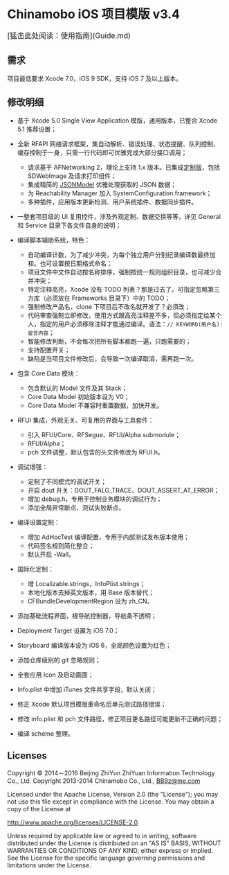 Chinamobo iOS 项目模版 v3.4
====
<base href="//github.com/BB9z/iOS-Project-Template/blob/master/" />
<big>[猛击此处阅读：使用指南](Guide.md)</big>


需求
----
项目最低要求 Xcode 7.0，iOS 9 SDK，支持 iOS 7 及以上版本。


修改明细
----
* 基于 Xcode 5.0 Single View Application 模版，通用版本，已整合 Xcode 5.1 推荐设置；

* 全新 RFAPI 网络请求框架，集自动解析、错误处理、状态提醒、队列控制、缓存控制于一身，只需一行代码即可优雅完成大部分接口调用；
  - 请求基于 AFNetworking 2，理论上支持 1.x 版本。已集成[定制版](https://github.com/Chinamobo/AFNetworking)，包括 SDWebImage 及请求打印组件；
  - 集成精简的 [JSONModel](https://github.com/Chinamobo/JSONModel) 优雅处理获取的 JSON 数据；
  - 为 Reachability Manager 加入 SystemConfiguration.framework；
  - 多种插件，应用版本更新检测、用户系统插件、数据同步插件。
  
* 一整套项目级的 UI 复用控件，涉及外观定制、数据交换等等，详见 General 和 Service 目录下各文件自身的说明；

* 编译脚本辅助系统，特色：
  - 自动编译计数，为了减少冲突，为每个独立用户分别纪录编译数最终加和。也可设置按日期格式命名；
  - 项目文件中文件自动按名称排序，强制按统一规则组织目录，也可减少合并冲突；
  - 特定注释高亮，Xcode 没有 TODO 列表？那是过去了。可指定忽略第三方库（必须放在 Frameworks 目录下）中的 TODO；
  - 强制修改产品名，clone 下项目后不改名就开发了？必须改；
  - 代码审查强制立即修改，使用方式跟高亮注释差不多，但必须指定给某个人，指定的用户必须移除注释才能通过编译。语法：`// KEYWORD(用户名): 留言内容`；
  - 智能修改判断，不会每次把所有脚本都跑一遍，只跑需要的；
  - 支持配置开关；
  - 缺陷是当项目文件修改后，会导致一次编译取消，需再跑一次。
  
* 包含 Core Data 模块：
  - 包含默认的 Model 文件及其 Stack；
  - Core Data Model 初始版本设为 V0；
  - Core Data Model 不兼容时重置数据，加快开发。
  
* RFUI 集成，外观无关、可复用的界面与工具套件：
  - 引入 RFUI/Core、RFSegue、RFUI/Alpha submodule；
  - RFUI/Alpha；
  - pch 文件调整，默认包含的头文件修改为 RFUI.h。
  
* 调试增强：
  - 定制了不同模式的调试开关；
  - 开启 dout 开关：DOUT_FALG_TRACE、DOUT_ASSERT_AT_ERROR；
  - 增加 debug.h，专用于控制业务模块的调试行为；
  - 添加全局异常断点、测试失败断点。
  
* 编译设置定制：
  - 增加 AdHocTest 编译配置，专用于内部测试发布版本使用；
  - 代码签名规则简化整合；
  - 默认开启 -Wall。
 
* 国际化定制：
  - 增 Localizable.strings，InfoPlist.strings；
  - 本地化版本去掉英文版本，用 Base 版本替代；
  - CFBundleDevelopmentRegion 设为 zh_CN。

* 添加基础流程界面，根导航控制器，导航条不透明；
* Deployment Target 设置为 iOS 7.0；
* Storyboard 编译版本设为 iOS 6，全局颜色设置为红色；
* 添加仓库级别的 git 忽略规则；
* 全套应用 Icon 及启动画面；
* Info.plist 中增加 iTunes 文件共享字段，默认关闭；
* 修正 Xcode 默认项目模版重命名后单元测试路径错误；
* 修改 info.plist 和 pch 文件路径，修正项目更名路径可能更新不正确的问题；
* 编译 scheme 整理。

Licenses
----
Copyright © 2014－2016 Beijing ZhiYun ZhiYuan Information Technology Co., Ltd.
Copyright 2013-2014 Chinamobo Co., Ltd., BB9z@me.com

Licensed under the Apache License, Version 2.0 (the "License");
you may not use this file except in compliance with the License.
You may obtain a copy of the License at

  http://www.apache.org/licenses/LICENSE-2.0

Unless required by applicable law or agreed to in writing, software
distributed under the License is distributed on an "AS IS" BASIS,
WITHOUT WARRANTIES OR CONDITIONS OF ANY KIND, either express or implied.
See the License for the specific language governing permissions and
limitations under the License.

